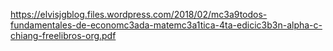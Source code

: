 https://elvisjgblog.files.wordpress.com/2018/02/mc3a9todos-fundamentales-de-economc3ada-matemc3a1tica-4ta-edicic3b3n-alpha-c-chiang-freelibros-org.pdf
